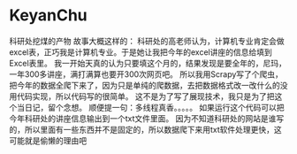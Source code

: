 # KeyanChu
科研处挖煤的产物
故事大概这样的：
科研处的高老师认为，计算机专业肯定会做excel表，正巧我是计算机专业。于是她让我把今年的excel讲座的信息给填到Excel表里。
我一开始天真的认为只要填这个月的，结果发现是要全年的，尼玛，一年300多讲座，满打满算也要开300次网页吧。
所以我用Scrapy写了个爬虫，把今年的数据全爬下来了，因为只是单纯的爬数据，去把数据格式改一改什么的没用代码实现，所以代码写的很简单。
这不是为了写了展现技术，我只是为了把这个当日记，留个念想。
顺便提一句：多线程真香。。。。。
如果运行这个代码可以把今年科研处的讲座信息输出到一个txt文件里面。
因为不知道科研处的网站是谁写的，所以里面有一些东西并不是固定的，所以数据爬下来用txt软件处理更快，这可能就是偷懒的理由吧
